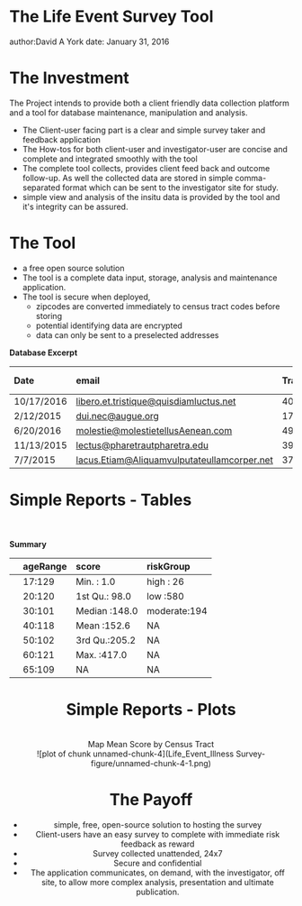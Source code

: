 The Life Event Survey Tool
========================================================
author:David A York
date: January 31, 2016





The Investment
========================================================

The Project intends to provide both a client friendly data collection platform and a tool for database maintenance, manipulation and analysis.

- The Client-user facing part is a clear and simple survey taker and feedback application
- The How-tos for both client-user and investigator-user are concise and complete and integrated smoothly with the tool
- The complete tool collects, provides client feed back and outcome follow-up. As well the collected data are stored in simple comma-separated format which can be sent to the investigator site for study.
- simple view and analysis of the insitu data is provided by the tool and it's integrity can be assured.

The Tool
========================================================

- a free open source solution
- The tool is a complete data input, storage, analysis and maintenance application.
- The tool is secure when deployed,
  - zipcodes are converted immediately to census tract codes before storing
  - potential identifying data are encrypted
  - data can only be sent to a preselected addresses

**Database Excerpt**

|Date       |email                                       |Tract |Age Group | Score|
|:----------|:-------------------------------------------|:-----|:---------|-----:|
|10/17/2016 |libero.et.tristique@quisdiamluctus.net      |40146 |30        |   256|
|2/12/2015  |dui.nec@augue.org                           |17223 |17        |   184|
|6/20/2016  |molestie@molestietellusAenean.com           |49443 |60        |   187|
|11/13/2015 |lectus@pharetrautpharetra.edu               |39935 |17        |   123|
|7/7/2015   |lacus.Etiam@Aliquamvulputateullamcorper.net |37487 |60        |    49|


Simple Reports - Tables
=========================================================
<br><br>
**Summary**
<br>
<center>

|   |ageRange |    score     |   riskGroup |
|:--|:--------|:-------------|:------------|
|   |17:129   |Min.   :  1.0 |high    : 26 |
|   |20:120   |1st Qu.: 98.0 |low     :580 |
|   |30:101   |Median :148.0 |moderate:194 |
|   |40:118   |Mean   :152.6 |NA           |
|   |50:102   |3rd Qu.:205.2 |NA           |
|   |60:121   |Max.   :417.0 |NA           |
|   |65:109   |NA            |NA           |


Simple Reports - Plots
========================================================

<br>
<center>
Map Mean Score by Census Tract
<br>
![plot of chunk unnamed-chunk-4](Life_Event_Illness Survey-figure/unnamed-chunk-4-1.png) 
</center>

The Payoff
========================================================

- simple, free, open-source solution to hosting the survey
- Client-users have an easy survey to complete with immediate risk feedback as reward
- Survey collected unattended, 24x7
- Secure and confidential
- The application communicates, on demand, with the investigator, off site, to allow more complex analysis, presentation and ultimate publication.

